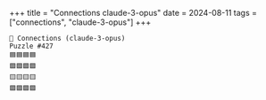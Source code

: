 +++
title = "Connections claude-3-opus"
date = 2024-08-11
tags = ["connections", "claude-3-opus"]
+++

```text
🤖 Connections (claude-3-opus) 
Puzzle #427
🟦🟦🟦🟦
🟩🟩🟩🟩
🟨🟨🟨🟨
🟪🟪🟪🟪
```
